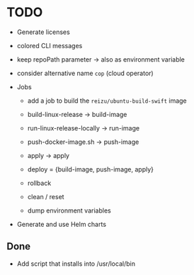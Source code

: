 # TODO

* Generate licenses

* colored CLI messages

* keep repoPath parameter
  -> also as environment variable

* consider alternative name `cop` (cloud operator)

* Jobs
  - add a job to build the `reizu/ubuntu-build-swift` image
  - build-linux-release -> build-image
  - run-linux-release-locally -> run-image
  - push-docker-image.sh -> push-image
  - apply -> apply

  - deploy = {build-image, push-image, apply}
  - rollback
  - clean / reset
  - dump environment variables

* Generate and use Helm charts

## Done

* Add script that installs into /usr/local/bin
